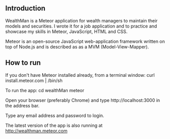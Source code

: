 ## Introduction

WealthMan is a Meteor application for wealth managers to maintain their models
and securities. I wrote it for a job application and to practice and showcase my
skills in Meteor, JavaScript, HTML and CSS.

Meteor is an open-source JavaScript web-application framework written on top of
Node.js and is described as as a MVM (Model-View-Mapper).

## How to run

If you don't have Meteor installed already, from a terminal window:
    curl install.meteor.com | /bin/sh

To run the app:
    cd wealthMan
    meteor

Open your browser (preferably Chrome) and type http://localhost:3000 in the
address bar.

Type any email address and password to login.

The latest version of the app is also running at http://wealthman.meteor.com
